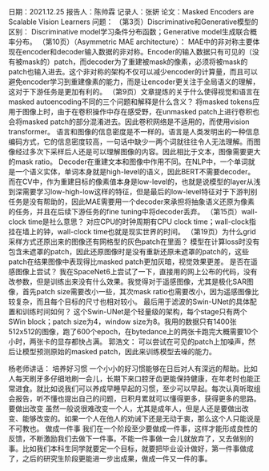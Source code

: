 日期：2021.12.25
报告人：陈帅霖
记录人：张妍
论文：Masked Encoders are Scalable Vision Learners
问题：
（第3页）Discriminative和Generative模型的区别：
Discriminative model学习条件分布函数；Generative model生成联合概率分布。
（第10页）（Asymmetric MAE architecture）：
MAE中的非对称主要体现在encoder和decoder输入数据的非对称。Encoder的输入数据只有可见的（没有被mask的）patch，而decoder为了重建被mask的像素，必须将被mask的patch也输入进去。这个非对称的架构不仅可以减少encoder的计算量，而且可以避免encoder学习到重建像素的能力，而是让encoder更关注于全局语义的理解，这对于下游任务是更加有利的。
（第9页）文章提炼的关于什么使得视觉和语言在masked autoencoding不同的三个问题和解释是什么含义？
将masked tokens应用于图像上时，由于在卷积操作中存在感受野，在unmasked patch上进行卷积也会将masked patch的部分混淆进去。因此卷积网络是不适用的，而使用vision transformer。
语言和图像的信息密度是不一样的。语言是人类发明出的一种信息编码方式，它的信息密度较高，一句话中缺少一两个词就往往令人无法理解。而图像经过多次下采样后人还是可以理解图像的内容。因此相比于文本，图像需要更大的mask ratio。
Decoder在重建文本和图像中作用不同。在NLP中，一个单词就是一个语义实体，单词本身就是high-level的语义，因此BERT不需要decoder。而在CV中，作为重建目标的像素值本身是low-level的，也就是说模型的layer从浅到深需要学习low-high-low这样的特征，但是最后的low-level特征对于下游判别任务是没有帮助的，因此MAE需要用一个decoder来承担将抽象语义还原为像素的任务，并且在后续下游任务的fine tuning中将decoder丢弃。
（第15页）wall-clock time是社么意思？
对应CPU的时钟周期有CPU clock time；wall-clock指挂在墙上的钟，wall-clock time也就是现实世界的时间。
（第19页）为什么grid采样方式还原出来的图像还有网格型的灰色patch在里面？
模型在计算loss时没有包含未遮罩的patch，因此还原图像时是没有重新还原未遮罩的patch的，这些patch在结果图像中表现得比masked patch更加灰暗，视觉效果更差。
是否在遥感图像上尝试？
我在SpaceNet6上尝试了一下，直接用的网上公布的代码，没有改参数，但是训练出来没有什么效果。我觉得对于遥感图像，尤其是极化SAR图像，首先patch size需要改小一些，其次mask ratio也需要改小，因为遥感图像比较复杂，而且每个目标的尺寸也相对较小。
最后用于滤波的Swin-UNet的具体配置和训练时间如何？
这个Swin-UNet是个轻量级的架构，每个stage只有两个SWin block；patch size为4，window size为8。我用的数据只有1400张512x512的图像，跑了600个epoch，在bytedance上的两张卡跑完大概需要10个小时，两张卡的显存都快占满。
郭浩文：
可以尝试在可见的patch上加噪声，然后让模型预测原始的masked patch，因此来训练模型去噪的能力。

杨老师讲话：
培养好习惯
一个小小的好习惯能够在日后对人有深远的帮助。比如人每天刷牙多仔细地刷一会儿，长期下来口腔牙齿更能保持健康，在年老时也能正常进食。就比如说我们可以养成早睡早起的习惯，至少可以早起。每次认真听取组会报告，听不懂也提出自己的问题，日积月累就可以懂得更多，获得更多的思路。
要做出改变
虽然一般说很难改变一个人，尤其是成年人，但是人还是要做出改变、能够改变的。如果一个人在他人的劝诫下还是无动于衷，那么这个人只能说是不可教也。
做成一件事
我们在一个阶段至少要做成一件事，这样才能形成良性的反馈，不断激励我们去做下一件事。不能一件事做一会儿就放弃了，又去做别的事。比如我们本科生同学就要定一个目标，就要把毕业设计做好，第一件事做成了，之后的研究生阶段更能进一步出成果，做成一件又一件的事。